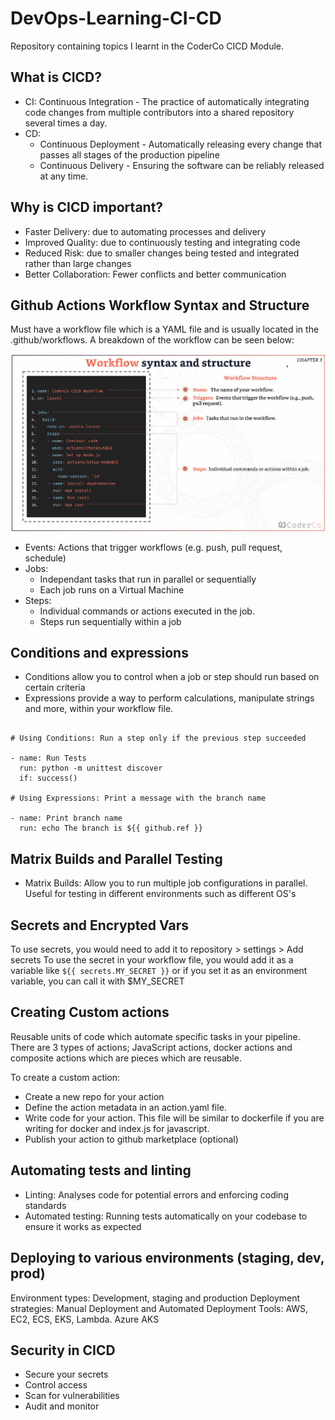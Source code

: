 # DevOps-Learning-CI-CD
Repository containing topics I learnt in the CoderCo CICD Module.

## What is CICD?
- CI: Continuous Integration - The practice of automatically integrating code changes from multiple contributors into a shared repository several times a day.
- CD: 
    - Continuous Deployment - Automatically releasing every change that passes all stages of the production pipeline
    - Continuous Delivery - Ensuring the software can be reliably released at any time.
    
## Why is CICD important?
- Faster Delivery: due to automating processes and delivery
- Improved Quality: due to continuously testing and integrating code
- Reduced Risk: due to smaller changes being tested and integrated rather than large changes
- Better Collaboration: Fewer conflicts and better communication

## Github Actions Workflow Syntax and Structure
Must have a workflow file which is a YAML file and is usually located in the .github/workflows. A breakdown of the workflow can be seen below:

![alt text](image.png)

- Events: Actions that trigger workflows (e.g. push, pull request, schedule)
- Jobs: 
    - Independant tasks that run in parallel or sequentially
    - Each job runs on a Virtual Machine
- Steps:
    - Individual commands or actions executed in the job.
    - Steps run sequentially within a job

## Conditions and expressions
- Conditions allow you to control when a job or step should run based on certain criteria
- Expressions provide a way to perform calculations, manipulate strings and more, within your workflow file.

```

# Using Conditions: Run a step only if the previous step succeeded

- name: Run Tests
  run: python -m unittest discover
  if: success()

# Using Expressions: Print a message with the branch name

- name: Print branch name
  run: echo The branch is ${{ github.ref }}

```

## Matrix Builds and Parallel Testing
- Matrix Builds: Allow you to run multiple job configurations in parallel. Useful for testing in different environments such as different OS's

## Secrets and Encrypted Vars
To use secrets, you would need to add it to repository > settings > Add secrets
To use the secret in your workflow file, you would add it as a variable like `${{ secrets.MY_SECRET }}` or if you set it as an environment variable, you can call it with $MY_SECRET

## Creating Custom actions
Reusable units of code which automate specific tasks in your pipeline. There are 3 types of actions; JavaScript actions, docker actions and composite actions which are pieces which are reusable.

To create a custom action:
- Create a new repo for your action
- Define the action metadata in an action.yaml file.
- Write code for your action. This file will be similar to dockerfile if you are writing for docker and index.js for javascript.
- Publish your action to github marketplace (optional)

## Automating tests and linting
- Linting: Analyses code for potential errors and enforcing coding standards
- Automated testing: Running tests automatically on your codebase to ensure it works as expected

## Deploying to various environments (staging, dev, prod)
Environment types: Development, staging and production
Deployment strategies: Manual Deployment and Automated Deployment
Tools: AWS, EC2, ECS, EKS, Lambda. Azure AKS

## Security in CICD
- Secure your secrets
- Control access
- Scan for vulnerabilities
- Audit and monitor

